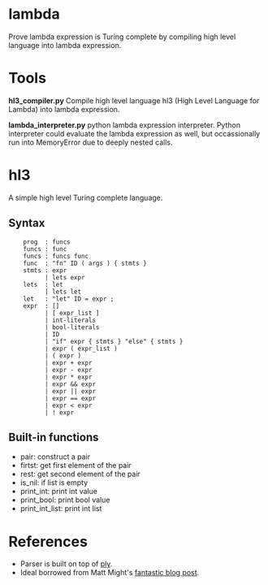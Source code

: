 # lambda
Prove lambda expression is Turing complete by compiling high level language into lambda expression.

# Tools
**hl3_compiler.py** Compile high level language hl3 (High Level Language for Lambda) into lambda expression.

**lambda_interpreter.py** python lambda expression interpreter. Python interpreter could evaluate the lambda expression as well, but occassionally run into MemoryError due to deeply nested calls.

# hl3 
A simple high level Turing complete language.
## Syntax
```
    prog  : funcs
    funcs : func
    funcs : funcs func
    func  : "fn" ID ( args ) { stmts }
    stmts : expr
          | lets expr
    lets  : let
          | lets let
    let   : "let" ID = expr ;
    expr  : []
          | [ expr_list ]
          | int-literals
          | bool-literals
          | ID
          | "if" expr { stmts } "else" { stmts }
          | expr ( expr_list )
          | ( expr )
          | expr + expr
          | expr - expr
          | expr * expr
          | expr && expr
          | expr || expr
          | expr == expr
          | expr < expr
          | ! expr 
```
## Built-in functions
- pair: construct a pair
- firtst: get first element of the pair
- rest: get second element of the pair
- is_nil: if list is empty
- print_int: print int value
- print_bool: print bool value
- print_int_list: print int list

# References
- Parser is built on top of [ply](https://github.com/dabeaz/ply).
- Ideal borrowed from Matt Might's [fantastic blog post](https://matt.might.net/articles/compiling-up-to-lambda-calculus/).
